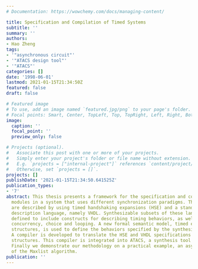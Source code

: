 ```yaml
---
# Documentation: https://wowchemy.com/docs/managing-content/

title: Specification and Compilation of Timed Systems
subtitle: ''
summary: ''
authors:
- Hao Zheng
tags:
- '"asynchronous circuit"'
- '"ATACS design tool"'
- '"ATACS"'
categories: []
date: '1998-06-01'
lastmod: 2021-01-15T21:34:50Z
featured: false
draft: false

# Featured image
# To use, add an image named `featured.jpg/png` to your page's folder.
# Focal points: Smart, Center, TopLeft, Top, TopRight, Left, Right, BottomLeft, Bottom, BottomRight.
image:
  caption: ''
  focal_point: ''
  preview_only: false

# Projects (optional).
#   Associate this post with one or more of your projects.
#   Simply enter your project's folder or file name without extension.
#   E.g. `projects = ["internal-project"]` references `content/project/deep-learning/index.md`.
#   Otherwise, set `projects = []`.
projects: []
publishDate: '2021-01-15T21:34:50.641525Z'
publication_types:
- '7'
abstract: This thesis presents a framework for the specification and compilation of
  modules in a system that uses different synchronization paradigms. These timed systems
  are described by using timed handshaking expansions (HSE) and a standard hardware
  description language, namely VHDL. Synthesizable subsets of these languages are
  defined to include constructs for describing timing behaviors, as well as, sequencing,
  concurrency, choice and looping. A new formal semantic model, timed event/level
  structures, is used to define the behaviors specified by the synthesizable subsets.
  A compiler is developed to translate the HSE and VHDL specifications to timed event/level
  structures. This compiler is integrated into ATACS, a synthesis tool for timed circuits.
  Finally we demonstrate our methodology on a practical example, an asynchronous implementation
  of the Maxlist algorithm.
publication: ''
---
```

